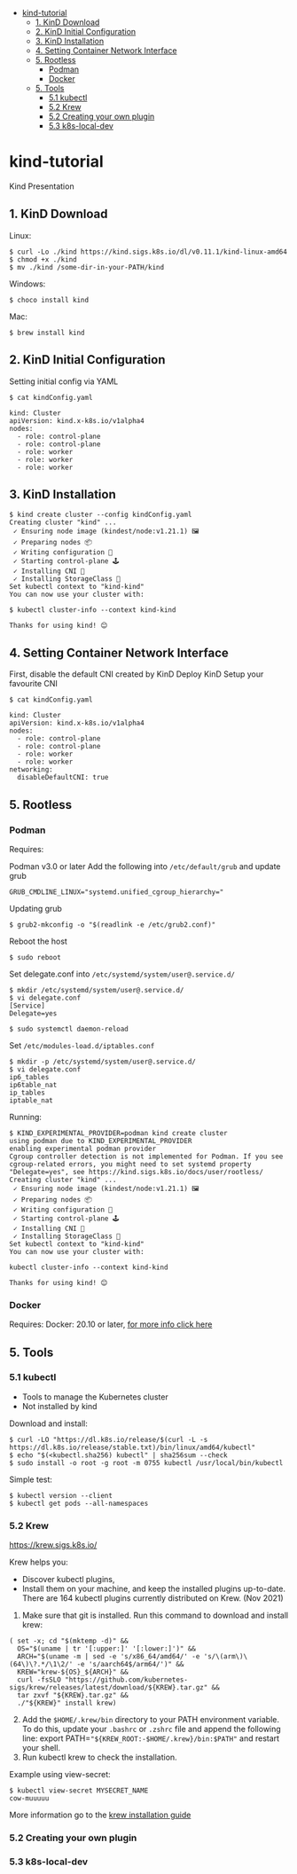 - [kind-tutorial](#kind-tutorial)
  * [1. KinD Download](#1-kind-download)
  * [2. KinD Initial Configuration](#2-kind-initial-configuration)
  * [3. KinD Installation](#3-kind-installation)
  * [4. Setting Container Network Interface](#4-setting-container-network-interface)
  * [5. Rootless](#5-rootless)
    + [Podman](#podman)
    + [Docker](#docker)
  * [5. Tools](#5-tools)
    + [5.1 kubectl](#51-kubectl)
    + [5.2 Krew](#52-krew)
    + [5.2 Creating your own plugin](#52-creating-your-own-plugin)
    + [5.3 k8s-local-dev](#53-k8s-local-dev)

# kind-tutorial
Kind Presentation


## 1. KinD Download

Linux:
```
$ curl -Lo ./kind https://kind.sigs.k8s.io/dl/v0.11.1/kind-linux-amd64
$ chmod +x ./kind
$ mv ./kind /some-dir-in-your-PATH/kind
```

Windows:
```
$ choco install kind
```

Mac:
```
$ brew install kind
```

## 2. KinD Initial Configuration

Setting initial config via YAML

`$ cat kindConfig.yaml`
```
kind: Cluster
apiVersion: kind.x-k8s.io/v1alpha4
nodes:
  - role: control-plane
  - role: control-plane
  - role: worker
  - role: worker
  - role: worker
```

## 3. KinD Installation
```
$ kind create cluster --config kindConfig.yaml
Creating cluster "kind" ...
 ✓ Ensuring node image (kindest/node:v1.21.1) 🖼 
 ✓ Preparing nodes 📦  
 ✓ Writing configuration 📜 
 ✓ Starting control-plane 🕹️ 
 ✓ Installing CNI 🔌 
 ✓ Installing StorageClass 💾 
Set kubectl context to "kind-kind"
You can now use your cluster with:

$ kubectl cluster-info --context kind-kind

Thanks for using kind! 😊
```

## 4. Setting Container Network Interface
First, disable the default CNI created by KinD
Deploy KinD
Setup your favourite CNI

`$ cat kindConfig.yaml`
```
kind: Cluster
apiVersion: kind.x-k8s.io/v1alpha4
nodes:
  - role: control-plane
  - role: control-plane
  - role: worker
  - role: worker
networking:
  disableDefaultCNI: true
```

## 5. Rootless

### Podman
Requires:

Podman v3.0 or later
Add the following into `/etc/default/grub` and update grub
```
GRUB_CMDLINE_LINUX="systemd.unified_cgroup_hierarchy="
````

Updating grub
```
$ grub2-mkconfig -o "$(readlink -e /etc/grub2.conf)"
```

Reboot the host
```
$ sudo reboot
```

Set delegate.conf into `/etc/systemd/system/user@.service.d/`
```
$ mkdir /etc/systemd/system/user@.service.d/
$ vi delegate.conf
[Service]
Delegate=yes

$ sudo systemctl daemon-reload
```


Set `/etc/modules-load.d/iptables.conf`
```
$ mkdir -p /etc/systemd/system/user@.service.d/
$ vi delegate.conf
ip6_tables
ip6table_nat
ip_tables
iptable_nat
```


Running:
```
$ KIND_EXPERIMENTAL_PROVIDER=podman kind create cluster
using podman due to KIND_EXPERIMENTAL_PROVIDER
enabling experimental podman provider
Cgroup controller detection is not implemented for Podman. If you see cgroup-related errors, you might need to set systemd property "Delegate=yes", see https://kind.sigs.k8s.io/docs/user/rootless/
Creating cluster "kind" ...
 ✓ Ensuring node image (kindest/node:v1.21.1) 🖼 
 ✓ Preparing nodes 📦  
 ✓ Writing configuration 📜 
 ✓ Starting control-plane 🕹️ 
 ✓ Installing CNI 🔌 
 ✓ Installing StorageClass 💾 
Set kubectl context to "kind-kind"
You can now use your cluster with:

kubectl cluster-info --context kind-kind

Thanks for using kind! 😊
```

### Docker
Requires: Docker: 20.10 or later, [for more info click here](https://kind.sigs.k8s.io/docs/user/rootless)

## 5. Tools
### 5.1 kubectl
- Tools to manage the Kubernetes cluster
- Not installed by kind

Download and install:
```
$ curl -LO "https://dl.k8s.io/release/$(curl -L -s https://dl.k8s.io/release/stable.txt)/bin/linux/amd64/kubectl"
$ echo "$(<kubectl.sha256) kubectl" | sha256sum --check
$ sudo install -o root -g root -m 0755 kubectl /usr/local/bin/kubectl
```

Simple test:
```
$ kubectl version --client
$ kubectl get pods --all-namespaces
```

### 5.2 Krew
https://krew.sigs.k8s.io/

Krew helps you:
- Discover kubectl plugins,
- Install them on your machine, and keep the installed plugins up-to-date.
There are 164 kubectl plugins currently distributed on Krew. (Nov 2021)

1. Make sure that git is installed.
Run this command to download and install krew:

```
( set -x; cd "$(mktemp -d)" &&
  OS="$(uname | tr '[:upper:]' '[:lower:]')" &&
  ARCH="$(uname -m | sed -e 's/x86_64/amd64/' -e 's/\(arm\)\(64\)\?.*/\1\2/' -e 's/aarch64$/arm64/')" &&
  KREW="krew-${OS}_${ARCH}" &&
  curl -fsSLO "https://github.com/kubernetes-sigs/krew/releases/latest/download/${KREW}.tar.gz" &&
  tar zxvf "${KREW}.tar.gz" &&
  ./"${KREW}" install krew)
```

2. Add the `$HOME/.krew/bin` directory to your PATH environment variable. To do this, update your `.bashrc` or `.zshrc` file and append the following line:
export PATH=`"${KREW_ROOT:-$HOME/.krew}/bin:$PATH"` and restart your shell.
3. Run kubectl krew to check the installation.

Example using view-secret:
```
$ kubectl view-secret MYSECRET_NAME
cow-muuuuu
```

More information go to the [krew installation guide](https://krew.sigs.k8s.io/docs/user-guide/setup/install/)


### 5.2 Creating your own plugin

### 5.3 k8s-local-dev
